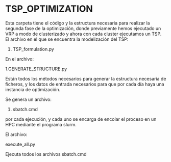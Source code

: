 # TSP_OPTIMIZATION

Esta carpeta tiene el código y la estructura necesaria para realizar la segunda fase de la optimización, donde previamente hemos ejecutado un VRP a modo de clusterizado 
y ahora con cada cluster ejecutamos un TSP.
El archivo en el que se encuentra la modelización del TSP:

1. TSP_formulation.py


En el archivo: 

1.GENERATE_STRUCTURE.py 

Están todos los métodos necesarios para generar la estructura necesaria de ficheros, y los datos de entrada necesarios para que por cada día haya una instancia de optimización.

Se genera un archivo:

1. sbatch.cmd

por cada ejecución, y cada uno se encarga de encolar el proceso en un HPC mediante el programa slurm.

El archivo:

execute_all.py

Ejecuta todos los archivos sbatch.cmd 

